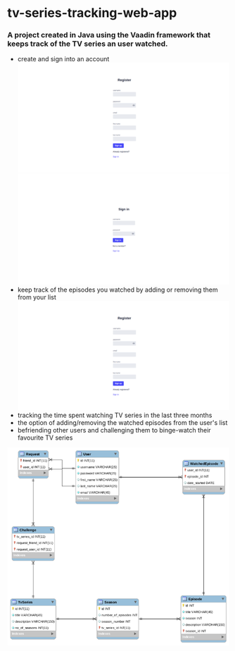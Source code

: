 # tv-series-tracking-web-app

### A project created in Java using the Vaadin framework that keeps track of the TV series an user watched. 
  * create and sign into an account
  ![register](images/register.png)
  ![sign_ind](images/sign_in.png)
  * keep track of the episodes you watched by adding or removing them from your list
  ![register](images/register.png)
  * tracking the time spent watching TV series in the last three months
  * the option of adding/removing the watched episodes from the user's list
  * befriending other users and challenging them to binge-watch their favourite TV series


![picture](diagram_java_project.png)
